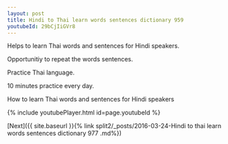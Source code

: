 ```yaml
---
layout: post
title: Hindi to Thai learn words sentences dictionary 959 
youtubeId: 29bCjIiGVr8
---
```

 
 
Helps to learn Thai words and sentences for Hindi speakers.

Opportunitiy to repeat the words sentences. 

Practice Thai language. 
 
10 minutes practice every day. 
 
How to learn Thai words and sentences for Hindi speakers 
 
{% include youtubePlayer.html id=page.youtubeId %}
 
 
[Next]({{ site.baseurl }}{% link  split2/_posts/2016-03-24-Hindi to thai learn words sentences dictionary 977 .md%})
 
